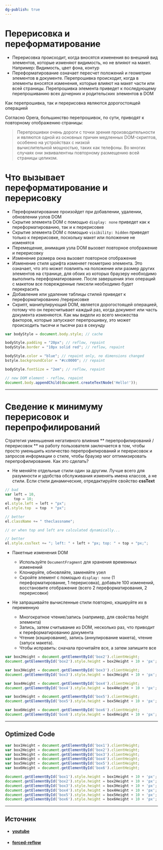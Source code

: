 ```yaml
---
dg-publish: true
---
```

# Перерисовка и переформатирование

- Перерисовка происходит, когда вносятся изменения во внешний вид элементов, которые изменяют видимость, но не влияют на макет. Например: Видимость, цвет фона, контур
- Переформатирование означает пересчет положений и геометрии элементов в документе. Перепрошивка происходит, когда в элементы вносятся изменения, которые влияют на макет части или всей страницы. Перепрошивка элемента приведет к последующему перепрошиванию всех дочерних и родительских элементов в DOM

Как перепрошивка, так и перерисовка являются дорогостоящей операцией

Согласно Opera, большинство перепрошивок, по сути, приводят к повторному отображению страницы:

> Перепрошивки очень дороги с точки зрения производительности и являются одной из основных причин медленных DOM-скриптов, особенно на устройствах с низкой  
> вычислительной мощностью, таких как телефоны. Во многих случаях они эквивалентны повторному размещению всей страницы целиком.

# Что вызывает переформатирование и перерисовку

- Переформатирование произойдет при добавлении, удалении, обновлении узлов DOM
- Скрытие элемента DOM с помощью `display: none` приведет как к переформатированию, так и к перерисовке
- Скрытие элемента DOM с помощью `visibility: hidden` приведет только к перерисовке, поскольку макет или положение не изменятся
- Перемещение, анимация узла DOM вызовет повторное отображение и перерисовку
- Изменение размера окна вызовет повторное отображение
- Изменение стиля шрифта изменяет геометрию элемента. Это означает, что это может повлиять на положение или размер других элементов на странице, для обоих из которых браузеру необходимо выполнить переформатирование. После завершения этих операций с макетом все поврежденные пиксели необходимо будет перекрасить
- Добавление или удаление таблицы стилей приведет к переформатированию /перерисовке
- Скрипт, манипулирующий DOM, является дорогостоящей операцией, потому что он пересчитывает каждый раз, когда документ или часть документа изменяются. Как мы видели из всего множества факторов, которые запускают перепрошивку, это может происходить тысячи и тысячи раз в секунду

```js
var bodyStyle = document.body.style; // cache

bodyStyle.padding = "20px"; // reflow, repaint
bodyStyle.border = "10px solid red"; // reflow, repaint

bodyStyle.color = "blue"; // repaint only, no dimensions changed
bstyle.backgroundColor = "#cc0000"; // repaint

bodyStyle.fontSize = "2em"; // reflow, repaint

// new DOM element - reflow, repaint
document.body.appendChild(document.createTextNode('Hello!'));
```

---

# Сведение к минимуму перерисовок и перепрофилирований

Стратегия уменьшения негативного влияния ** перепрофилирований /перерисовок ** на работу пользователя заключается в том, чтобы просто уменьшить количество перепрофилирований и перерисовок и запросов информации о стиле, чтобы браузер мог оптимизировать перепрофилирование. Как это сделать?

- Не меняйте отдельные стили один за другим. Лучше всего для разумности и удобства обслуживания изменять имена классов, а не стили. Если стили динамические, отредактируйте свойство **cssText**

```js
// bad
var left = 10,
    top = 10;
el.style.left = left + "px";
el.style.top  = top  + "px";

// better 
el.className += " theclassname";

// or when top and left are calculated dynamically...

// better
el.style.cssText += "; left: " + left + "px; top: " + top + "px;";
```

- Пакетные изменения DOM
    
    - Используйте `DocumentFragment` для хранения временных изменений
    - Клонируйте, обновляйте, заменяйте узел
    - Скройте элемент с помощью `display: none` (1 переформатирование, 1 перерисовка), добавьте 100 изменений, восстановите отображение (всего 2 переформатирования, 2 перерисовки)
- Не запрашивайте вычисленные стили повторно, кэшируйте их в переменную
    
    - Многократное чтение/запись (например, для свойства height элемента)
    - Запись, затем считывание из DOM, несколько раз, что приводит к переформатированию документа
    - Чтение (кэширование), запись (аннулирование макета), чтение (запуск макета).
    - Чтобы исправить: сначала прочитайте все, а затем запишите все

```js
var box2Height = document.getElementById('box2').clientHeight;
document.getElementById('box2').style.height = box2Height + 10 + 'px';

var box3Height = document.getElementById('box3').clientHeight;
document.getElementById('box3').style.height = box3Height + 10 + 'px';

var box4Height = document.getElementById('box4').clientHeight;
document.getElementById('box4').style.height = box4Height + 10 + 'px';

var box5Height = document.getElementById('box5').clientHeight;
document.getElementById('box5').style.height = box5Height + 10 + 'px';

var box6Height = document.getElementById('box6').clientHeight;
document.getElementById('box6').style.height = box6Height + 10 + 'px';
```

---

## Optimized Code

```js
var box1Height = document.getElementById('box1').clientHeight;
var box2Height = document.getElementById('box2').clientHeight;
var box3Height = document.getElementById('box3').clientHeight;
var box4Height = document.getElementById('box4').clientHeight;
var box5Height = document.getElementById('box5').clientHeight;
var box6Height = document.getElementById('box6').clientHeight;

document.getElementById('box1').style.height = box1Height + 10 + 'px';
document.getElementById('box2').style.height = box2Height + 10 + 'px';
document.getElementById('box3').style.height = box3Height + 10 + 'px';
document.getElementById('box4').style.height = box4Height + 10 + 'px';
document.getElementById('box5').style.height = box5Height + 10 + 'px';
document.getElementById('box6').style.height = box6Height + 10 + 'px';
```

---

## Источник
- #### [youtube](https://www.youtube.com/watch?v=QDQSj4__v_8&t=287s)
- #### [forced-reflow](https://gist.github.com/paulirish/5d52fb081b3570c81e3a)
